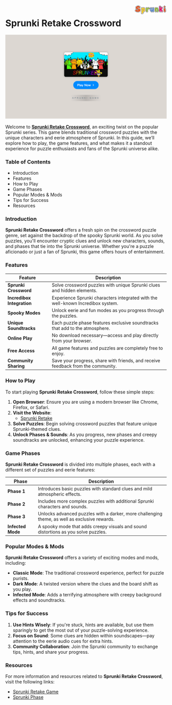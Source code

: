 <img align="right" width="100px" src="./assets/sprunki-logo.png" alt="Sprunki Online Logo">

# Sprunki Retake Crossword

<p align="center">
    <a href="https://sprunkionline.com/retake-crossword/">
        <img src="./assets/play.png" alt="Sprunki Retake Game" width="800">
    </a>
</p>

Welcome to **[Sprunki Retake Crossword](https://sprunkionline.com/retake-crossword/)**, an exciting twist on the popular Sprunki series. This game blends traditional crossword puzzles with the unique characters and eerie atmosphere of Sprunki. In this guide, we’ll explore how to play, the game features, and what makes it a standout experience for puzzle enthusiasts and fans of the Sprunki universe alike.

### Table of Contents
- Introduction
- Features
- How to Play
- Game Phases
- Popular Modes & Mods
- Tips for Success
- Resources

### Introduction

**Sprunki Retake Crossword** offers a fresh spin on the crossword puzzle genre, set against the backdrop of the spooky Sprunki world. As you solve puzzles, you'll encounter cryptic clues and unlock new characters, sounds, and phases that tie into the Sprunki universe. Whether you're a puzzle aficionado or just a fan of Sprunki, this game offers hours of entertainment.

### Features

| Feature                | Description                                                                          |
|------------------------|--------------------------------------------------------------------------------------|
| **Sprunki Crossword**   | Solve crossword puzzles with unique Sprunki clues and hidden elements.               |
| **Incredibox Integration** | Experience Sprunki characters integrated with the well-known Incredibox system. |
| **Spooky Modes**        | Unlock eerie and fun modes as you progress through the puzzles.                        |
| **Unique Soundtracks**  | Each puzzle phase features exclusive soundtracks that add to the atmosphere.         |
| **Online Play**         | No download necessary—access and play directly from your browser.                    |
| **Free Access**         | All game features and puzzles are completely free to enjoy.                          |
| **Community Sharing**   | Save your progress, share with friends, and receive feedback from the community.     |

### How to Play

To start playing **Sprunki Retake Crossword**, follow these simple steps:

1. **Open Browser**: Ensure you are using a modern browser like Chrome, Firefox, or Safari.
2. **Visit the Website**:
    - [Sprunki Retake](https://sprunkionline.com/retake)
3. **Solve Puzzles**: Begin solving crossword puzzles that feature unique Sprunki-themed clues.
4. **Unlock Phases & Sounds**: As you progress, new phases and creepy soundtracks are unlocked, enhancing your puzzle experience.

### Game Phases

**Sprunki Retake Crossword** is divided into multiple phases, each with a different set of puzzles and eerie features:

| Phase               | Description                                                                                   |
|---------------------|-----------------------------------------------------------------------------------------------|
| **Phase 1**          | Introduces basic puzzles with standard clues and mild atmospheric effects.                   |
| **Phase 2**          | Includes more complex puzzles with additional Sprunki characters and sounds.                  |
| **Phase 3**          | Unlocks advanced puzzles with a darker, more challenging theme, as well as exclusive rewards. |
| **Infected Mode**    | A spooky mode that adds creepy visuals and sound distortions as you solve puzzles.             |

### Popular Modes & Mods

**Sprunki Retake Crossword** offers a variety of exciting modes and mods, including:

- **Classic Mode**: The traditional crossword experience, perfect for puzzle purists.
- **Dark Mode**: A twisted version where the clues and the board shift as you play.
- **Infected Mode**: Adds a terrifying atmosphere with creepy background effects and soundtracks.

### Tips for Success

1. **Use Hints Wisely**: If you're stuck, hints are available, but use them sparingly to get the most out of your puzzle-solving experience.
2. **Focus on Sound**: Some clues are hidden within soundscapes—pay attention to the eerie audio cues for extra hints.
3. **Community Collaboration**: Join the Sprunki community to exchange tips, hints, and share your progress.

### Resources

For more information and resources related to **Sprunki Retake Crossword**, visit the following links:
- [Sprunki Retake Game](https://sprunkionline.com/retake)
- [Sprunki Phase](https://sprunkionline.com/category/sprunki-phase)

